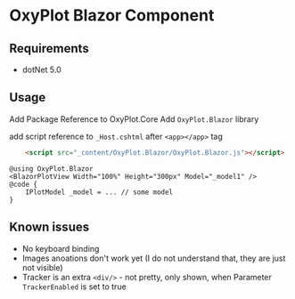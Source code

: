 # OxyPlot Blazor Component

## Requirements

- dotNet 5.0

## Usage

Add Package Reference to OxyPlot.Core
Add `OxyPlot.Blazor` library

add script reference to `_Host.cshtml` after `<app></app>` tag
```html
    <script src="_content/OxyPlot.Blazor/OxyPlot.Blazor.js"></script>
```

```
@using OxyPlot.Blazor
<BlazorPlotView Width="100%" Height="300px" Model="_model1" />
@code {
	IPlotModel _model = ... // some model
}
```

## Known issues

- No keyboard binding
- Images anoations don't work yet (I do not understand that, they are just not visible)
- Tracker is an extra `<div/>` - not pretty, only shown, when Parameter `TrackerEnabled` is set to true
